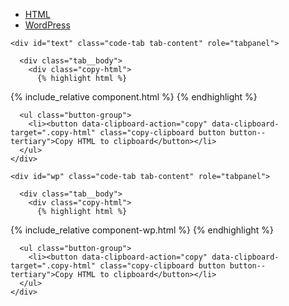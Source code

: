 <div class="tabs">
  <div class="code-tab-control tab-control">
    <ul class="code-tab-list tab-list" role="tablist">
      <li class="code-tab-item tab-item">
        <a href="#text" id="js-text-link" role="tab" aria-controls="text">HTML</a>
      </li>
      <li class="code-tab-item tab-item">
        <a href="#text" id="js-wp-link" role="tab" aria-controls="wp">WordPress</a>
      </li>
    </ul>
  </div><!-- //.tab-control -->

  <div class="tab-group">

    <div id="text" class="code-tab tab-content" role="tabpanel">

      <div class="tab__body">
        <div class="copy-html">
          {% highlight html %}
{% include_relative component.html %}
          {% endhighlight %}
        </div>
      </div>

      <ul class="button-group">
        <li><button data-clipboard-action="copy" data-clipboard-target=".copy-html" class="copy-clipboard button button--tertiary">Copy HTML to clipboard</button></li>
      </ul>
    </div>

    <div id="wp" class="code-tab tab-content" role="tabpanel">

      <div class="tab__body">
        <div class="copy-html">
          {% highlight html %}
{% include_relative component-wp.html %}
          {% endhighlight %}
        </div>
      </div>

      <ul class="button-group">
        <li><button data-clipboard-action="copy" data-clipboard-target=".copy-html" class="copy-clipboard button button--tertiary">Copy HTML to clipboard</button></li>
      </ul>
    </div>

  </div>
</div>
